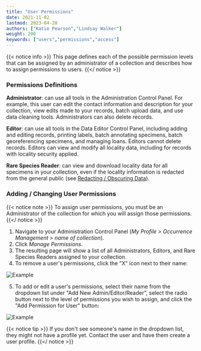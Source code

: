 ```yaml
---
title: "User Permissions"
date: 2021-11-02
lastmod: 2023-04-20
authors: ["Katie Pearson","Lindsay Walker"]
weight: 200
keywords: ["users","permissions","access"]
---
```


{{< notice info >}}
  This page defines each of the possible permission levels that can be assigned by an administrator of a collection and describes how to assign permissions to users.
{{</ notice >}}

### Permissions Definitions

**Administrator**: can use all tools in the Administration Control Panel. For example, this user can edit the contact information and description for your collection, view edits made to your records, batch upload data, and use data cleaning tools. Administrators can also delete records.

**Editor**: can use all tools in the Data Editor Control Panel, including adding and editing records, printing labels, batch annotating specimens, batch georeferencing specimens, and managing loans. Editors cannot delete records. Editors can view and modify all locality data, including for records with locality security applied.

**Rare Species Reader**: can view and download locality data for all specimens in your collection, even if the locality information is redacted from the general public (see [Redacting / Obscuring Data](https://biokic.github.io/symbiota-docs/coll_manager/data_publishing/redaction/)).

### Adding / Changing User Permissions

{{< notice note >}}
  To assign user permissions, you must be an Administrator of the collection for which you will assign those permissions.
{{</ notice >}}

1. Navigate to your Administration Control Panel (_My Profile > Occurrence Management > name of collection_).
2. Click _Manage Permissions_.
3. The resulting page will show a list of all Administrators, Editors, and Rare Species Readers assigned to your collection.
4. To remove a user's permissions, click the "X" icon next to their name:

 ![Example](/symbiota-docs/images/permissions_remove.png)
 
5. To add or edit a user's permissions, select their name from the dropdown list under "Add New Admin/Editor/Reader", select the radio button next to the level of permissions you wish to assign, and click the "Add Permission for User" button:

 ![Example](/symbiota-docs/images/permissions_add.png)

{{< notice tip >}}
  If you don't see someone's name in the dropdown list, they might not have a profile yet. Contact the user and have them create a user profile.
{{</ notice >}}
